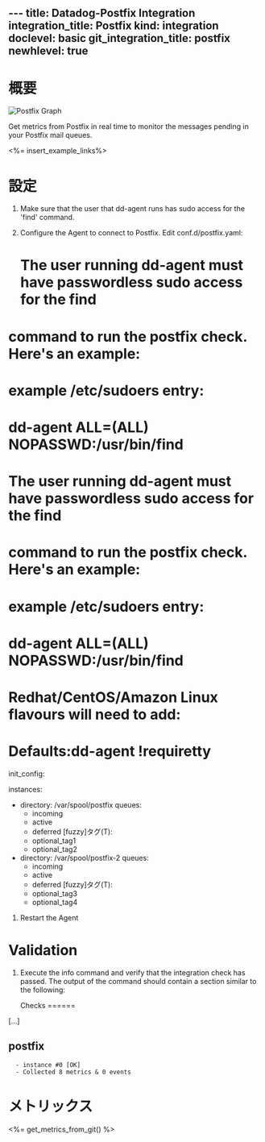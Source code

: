 --- title: Datadog-Postfix Integration integration_title: Postfix kind: integration doclevel: basic git_integration_title: postfix
newhlevel: true
---
# 概要

![Postfix Graph](/static/images/postfixgraph.png)

Get metrics from Postfix in real time to monitor the messages pending in your Postfix mail queues.

<%= insert_example_links%>

# 設定

1.  Make sure that the user that dd-agent runs has sudo access for the 'find' command.
1.  Configure the Agent to connect to Postfix. Edit conf.d/postfix.yaml:

    # The user running dd-agent must have passwordless sudo access for the find
# command to run the postfix check.  Here's an example:
#
# example /etc/sudoers entry:
#          dd-agent ALL=(ALL) NOPASSWD:/usr/bin/find

# The user running dd-agent must have passwordless sudo access for the find
# command to run the postfix check.  Here's an example:
#
# example /etc/sudoers entry:
#          dd-agent ALL=(ALL) NOPASSWD:/usr/bin/find
#
# Redhat/CentOS/Amazon Linux flavours will need to add:
#          Defaults:dd-agent !requiretty

init_config:

instances:
  - directory: /var/spool/postfix
    queues:
      - incoming
      - active
      - deferred
    [fuzzy]タグ(T):
      - optional_tag1
      - optional_tag2
  - directory: /var/spool/postfix-2
    queues:
      - incoming
      - active
      - deferred
    [fuzzy]タグ(T):
      - optional_tag3
      - optional_tag4

1.  Restart the Agent

# Validation

1.  Execute the info command and verify that the integration check has passed. The output of the command should contain a section similar to the following:

    Checks
======

  [...]

  postfix
  -------
      - instance #0 [OK]
      - Collected 8 metrics & 0 events

# メトリックス

<%= get_metrics_from_git() %>

